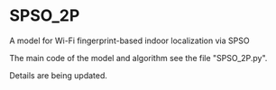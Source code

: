 # SPSO_2P
A model for Wi-Fi fingerprint-based indoor localization via SPSO

The main code of the model and algorithm see the file "SPSO_2P.py".

Details are being updated.
